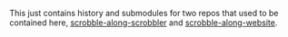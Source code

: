 This just contains history and submodules for two repos that used to be contained here, [scrobble-along-scrobbler](https://github.com/bonnici/scrobble-along-scrobbler) and [scrobble-along-website](https://github.com/bonnici/scrobble-along-website).